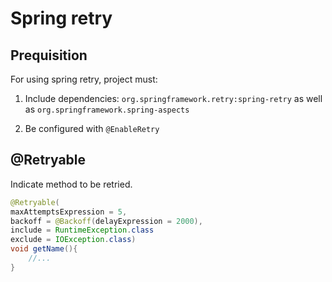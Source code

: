 # Spring retry

## Prequisition

For using spring retry, project must:

1. Include dependencies:
`org.springframework.retry:spring-retry` as well as `org.springframework.spring-aspects`

2. Be configured with `@EnableRetry`

## @Retryable

Indicate method to be retried.

```java
@Retryable(
maxAttemptsExpression = 5,
backoff = @Backoff(delayExpression = 2000),     
include = RuntimeException.class
exclude = IOException.class)
void getName(){
    //...
}
```

